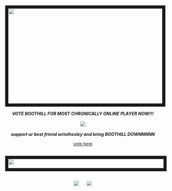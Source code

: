 <p align="center">
<img src="https://files.catbox.moe/0v69io.gif" width="500" height="309" border="10"/>
</p>
<p align="center">
 <em><b>VOTE BOOTHILL FOR MOST CHRONICALLY ONLINE PLAYER NOW!!!</b></em><br><br>
 <img src="https://files.catbox.moe/ixbnsj.gif"/><br><br>
<em><b> support ur best friend wriothesley and bring BOOTHILL DOWNNNNN</b></em>
</p>

<div align="center">

 [vote here](https://twitter.com/ponytown_awards)
<br> <br>
</div>
 <p align="center">
<img src="https://64.media.tumblr.com/9c369ac8a98fe4503fa8860f45cfe979/eeedc803d1006329-01/s540x810/64301aafecee187be7719aaef4f1c0b6b976acb8.pnj" width="540" height="30" border="10"/>
  <br> <br>
</p>
 
<div align="center">
 
[![](https://files.catbox.moe/r0414x.png)](https://rentry.co/wriothesleyneuvillette)ㅤㅤ[![](https://files.catbox.moe/qdaeia.png)](https://meropide.123guestbook.com/)
<br> <br>
</div>


